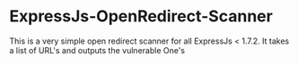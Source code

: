 # ExpressJs-OpenRedirect-Scanner
This is a very simple open redirect scanner for all ExpressJs &lt; 1.7.2. It takes a list of URL's and outputs the vulnerable One's
